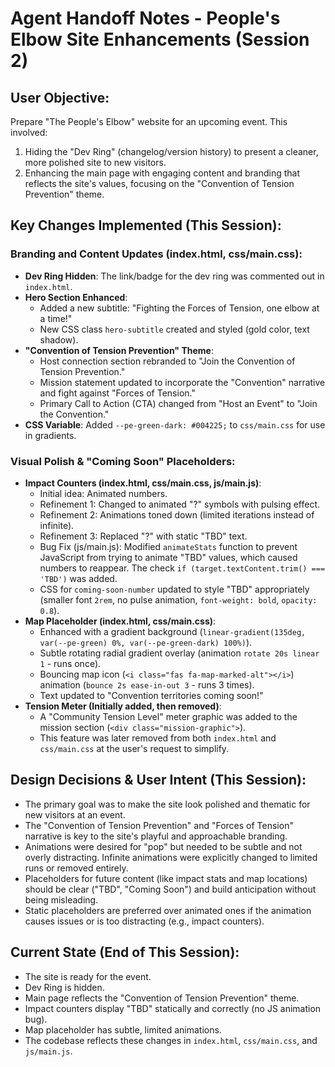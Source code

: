 # Agent Handoff Notes - People's Elbow Site Enhancements (Session 2)

## User Objective:
Prepare "The People's Elbow" website for an upcoming event. This involved:
1.  Hiding the "Dev Ring" (changelog/version history) to present a cleaner, more polished site to new visitors.
2.  Enhancing the main page with engaging content and branding that reflects the site's values, focusing on the "Convention of Tension Prevention" theme.

## Key Changes Implemented (This Session):

### Branding and Content Updates (index.html, css/main.css):
*   **Dev Ring Hidden**: The link/badge for the dev ring was commented out in `index.html`.
*   **Hero Section Enhanced**:
    *   Added a new subtitle: "Fighting the Forces of Tension, one elbow at a time!"
    *   New CSS class `hero-subtitle` created and styled (gold color, text shadow).
*   **"Convention of Tension Prevention" Theme**:
    *   Host connection section rebranded to "Join the Convention of Tension Prevention."
    *   Mission statement updated to incorporate the "Convention" narrative and fight against "Forces of Tension."
    *   Primary Call to Action (CTA) changed from "Host an Event" to "Join the Convention."
*   **CSS Variable**: Added `--pe-green-dark: #004225;` to `css/main.css` for use in gradients.

### Visual Polish & "Coming Soon" Placeholders:
*   **Impact Counters (index.html, css/main.css, js/main.js)**:
    *   Initial idea: Animated numbers.
    *   Refinement 1: Changed to animated "?" symbols with pulsing effect.
    *   Refinement 2: Animations toned down (limited iterations instead of infinite).
    *   Refinement 3: Replaced "?" with static "TBD" text.
    *   Bug Fix (js/main.js): Modified `animateStats` function to prevent JavaScript from trying to animate "TBD" values, which caused numbers to reappear. The check `if (target.textContent.trim() === 'TBD')` was added.
    *   CSS for `coming-soon-number` updated to style "TBD" appropriately (smaller font `2rem`, no pulse animation, `font-weight: bold`, `opacity: 0.8`).
*   **Map Placeholder (index.html, css/main.css)**:
    *   Enhanced with a gradient background (`linear-gradient(135deg, var(--pe-green) 0%, var(--pe-green-dark) 100%)`).
    *   Subtle rotating radial gradient overlay (animation `rotate 20s linear 1` - runs once).
    *   Bouncing map icon (`<i class="fas fa-map-marked-alt"></i>`) animation (`bounce 2s ease-in-out 3` - runs 3 times).
    *   Text updated to "Convention territories coming soon!"
*   **Tension Meter (Initially added, then removed)**:
    *   A "Community Tension Level" meter graphic was added to the mission section (`<div class="mission-graphic">`).
    *   This feature was later removed from both `index.html` and `css/main.css` at the user's request to simplify.

## Design Decisions & User Intent (This Session):
*   The primary goal was to make the site look polished and thematic for new visitors at an event.
*   The "Convention of Tension Prevention" and "Forces of Tension" narrative is key to the site's playful and approachable branding.
*   Animations were desired for "pop" but needed to be subtle and not overly distracting. Infinite animations were explicitly changed to limited runs or removed entirely.
*   Placeholders for future content (like impact stats and map locations) should be clear ("TBD", "Coming Soon") and build anticipation without being misleading.
*   Static placeholders are preferred over animated ones if the animation causes issues or is too distracting (e.g., impact counters).

## Current State (End of This Session):
*   The site is ready for the event.
*   Dev Ring is hidden.
*   Main page reflects the "Convention of Tension Prevention" theme.
*   Impact counters display "TBD" statically and correctly (no JS animation bug).
*   Map placeholder has subtle, limited animations.
*   The codebase reflects these changes in `index.html`, `css/main.css`, and `js/main.js`.
